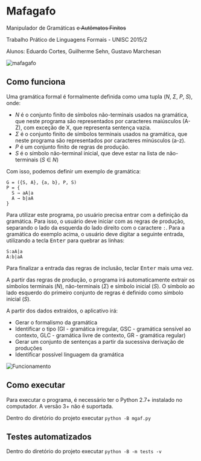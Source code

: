 # Mafagafo

Manipulador de Gramáticas ~~e Autômatos Finitos~~

Trabalho Prático de Linguagens Formais - UNISC 2015/2

Alunos: Eduardo Cortes, Guilherme Sehn, Gustavo Marchesan

![mafagafo](https://cloud.githubusercontent.com/assets/830208/10118867/a42e6040-645a-11e5-8fbe-29333ffdf074.png)

## Como funciona
Uma gramática formal é formalmente definida como uma tupla (*N*, *Σ*, *P*, *S*), onde:

- *N* é o conjunto finito de símbolos não-terminais usados na gramática, que neste programa são representados por caracteres maiúsculos (A-Z), com exceção de X, que representa sentença vazia.
- *Σ* é o conjunto finito de símbolos terminais usados na gramática, que neste programa são representados por caracteres minúsculos (a-z).
- *P* é um conjunto finito de regras de produção.
- *S* é o símbolo não-terminal inicial, que deve estar na lista de não-terminais (*S* ∈ *N*)

Com isso, podemos definir um exemplo de gramática:

```
G = ({S, A}, {a, b}, P, S)
P = {
  S → aA|a
  A → b|aA
}
```

Para utilizar este programa, po usuário precisa entrar com a definição da gramática. Para isso, o usuário deve iniciar com as regras de produção, separando o lado da esquerda do lado direito com o caractere `:`. Para a gramática do exemplo acima, o usuário deve digitar a seguinte entrada, utilizando a tecla <kbd>Enter</kbd> para quebrar as linhas:

```
S:aA|a
A:b|aA
```

Para finalizar a entrada das regras de inclusão, teclar <kbd>Enter</kbd> mais uma vez.

A partir das regras de produção, o programa irá automaticamente extrair os símbolos terminais (*N*), não-terminais (*Σ*) e símbolo inicial (*S*). O símbolo ao lado esquerdo do primeiro conjunto de regras é definido como símbolo inicial (*S*).

A partir dos dados extraídos, o aplicativo irá:

- Gerar o formalismo da gramática
- Identificar o tipo (GI - gramática irregular, GSC - gramática sensível ao contexto, GLC - gramática livre de contexto, GR - gramática regular)
- Gerar um conjunto de sentenças a partir da sucessiva derivação de produções
- Identificar possível linguagem da gramática

![Funcionamento](https://cloud.githubusercontent.com/assets/830208/10746319/b3a4a348-7c30-11e5-9146-8c5f944854b3.png)

## Como executar
Para executar o programa, é necessário ter o Python 2.7+ instalado no computador. A versão 3+ não é suportada.

Dentro do diretório do projeto executar `python -B mgaf.py`

## Testes automatizados
Dentro do diretório do projeto executar `python -B -m tests -v`
